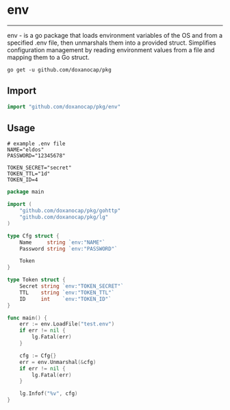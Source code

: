 # env

___

env - is a go package that loads environment variables of the OS and from a specified .env file, then unmarshals them into a provided struct. Simplifies configuration management by reading environment values from a file and mapping them to a Go struct.

```shell
go get -u github.com/doxanocap/pkg
```

## Import
```go
import "github.com/doxanocap/pkg/env"
```


## Usage

```shell
# example .env file
NAME="eldos"
PASSWORD="12345678"

TOKEN_SECRET="secret"
TOKEN_TTL="1d"
TOKEN_ID=4
```

```go
package main

import (
	"github.com/doxanocap/pkg/gohttp"
	"github.com/doxanocap/pkg/lg"
)

type Cfg struct {
	Name     string `env:"NAME"`
	Password string `env:"PASSWORD"`

	Token
}

type Token struct {
	Secret string `env:"TOKEN_SECRET"`
	TTL    string `env:"TOKEN_TTL"`
	ID     int    `env:"TOKEN_ID"`
}

func main() {
	err := env.LoadFile("test.env")
	if err != nil {
		lg.Fatal(err)
	}

	cfg := Cfg{}
	err = env.Unmarshal(&cfg)
	if err != nil {
		lg.Fatal(err)
	}

	lg.Infof("%v", cfg)
}
```
